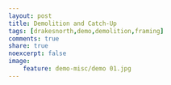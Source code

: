 ```yaml
---
layout: post
title: Demolition and Catch-Up
tags: [drakesnorth,demo,demolition,framing]
comments: true
share: true
noexcerpt: false
image: 
    feature: demo-misc/demo 01.jpg
---
```



<!--more-->